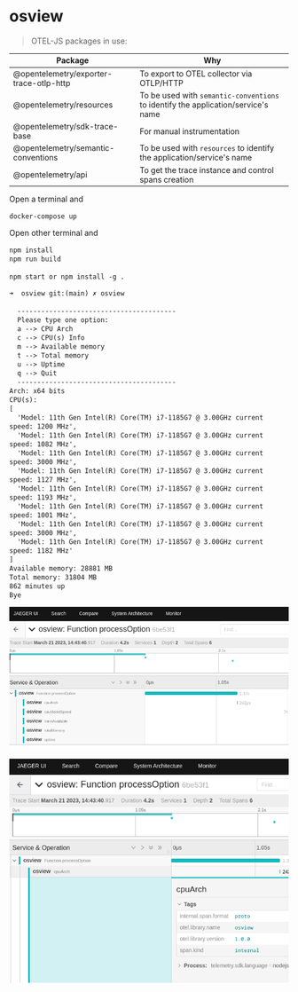 # osview

> OTEL-JS packages in use:

| Package | Why |
| ----------- | ----------- |
| @opentelemetry/exporter-trace-otlp-http | To export to OTEL collector via OTLP/HTTP |
| @opentelemetry/resources | To be used with `semantic-conventions` to identify the application/service's name |
| @opentelemetry/sdk-trace-base | For manual instrumentation  |
| @opentelemetry/semantic-conventions | To be used with `resources` to identify the application/service's name |
| @opentelemetry/api | To get the trace instance and control spans creation |

Open a terminal and
```
docker-compose up
```

Open other terminal and
```console
npm install
npm run build

npm start or npm install -g .
```

```console
➜  osview git:(main) ✗ osview

  ----------------------------------------
  Please type one option:
  a --> CPU Arch
  c --> CPU(s) Info
  m --> Available memory
  t --> Total memory
  u --> Uptime
  q --> Quit
  ----------------------------------------
Arch: x64 bits
CPU(s):
[
  'Model: 11th Gen Intel(R) Core(TM) i7-1185G7 @ 3.00GHz current speed: 1200 MHz',
  'Model: 11th Gen Intel(R) Core(TM) i7-1185G7 @ 3.00GHz current speed: 1082 MHz',
  'Model: 11th Gen Intel(R) Core(TM) i7-1185G7 @ 3.00GHz current speed: 3000 MHz',
  'Model: 11th Gen Intel(R) Core(TM) i7-1185G7 @ 3.00GHz current speed: 1127 MHz',
  'Model: 11th Gen Intel(R) Core(TM) i7-1185G7 @ 3.00GHz current speed: 1193 MHz',
  'Model: 11th Gen Intel(R) Core(TM) i7-1185G7 @ 3.00GHz current speed: 1001 MHz',
  'Model: 11th Gen Intel(R) Core(TM) i7-1185G7 @ 3.00GHz current speed: 3000 MHz',
  'Model: 11th Gen Intel(R) Core(TM) i7-1185G7 @ 3.00GHz current speed: 1182 MHz'
]
Available memory: 28881 MB
Total memory: 31804 MB
862 minutes up
Bye
```

![01](img/1.png)

![02](img/2.png)
